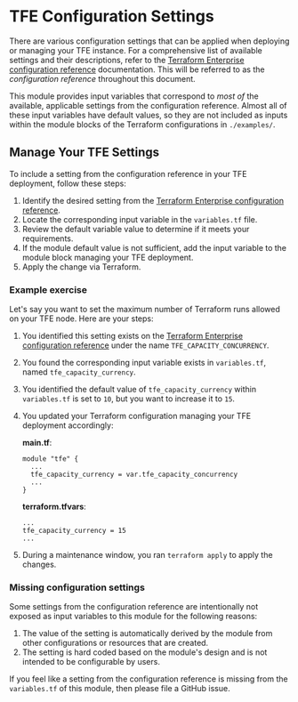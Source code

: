 # TFE Configuration Settings

There are various configuration settings that can be applied when deploying or managing your TFE instance. For a comprehensive list of available settings and their descriptions, refer to the [Terraform Enterprise configuration reference](https://developer.hashicorp.com/terraform/enterprise/deploy/reference/configuration) documentation. This will be referred to as the _configuration reference_ throughout this document.

This module provides input variables that correspond to _most of_ the available, applicable settings from the configuration reference. Almost all of these input variables have default values, so they are not included as inputs within the module blocks of the Terraform configurations in `./examples/`.

## Manage Your TFE Settings

To include a setting from the configuration reference in your TFE deployment, follow these steps:

1. Identify the desired setting from the [Terraform Enterprise configuration reference](https://developer.hashicorp.com/terraform/enterprise/deploy/reference/configuration).
2. Locate the corresponding input variable in the `variables.tf` file.
3. Review the default variable value to determine if it meets your requirements.
4. If the module default value is not sufficient, add the input variable to the module block managing your TFE deployment.
5. Apply the change via Terraform.

### Example exercise

Let's say you want to set the maximum number of Terraform runs allowed on your TFE node. Here are your steps:

1. You identified this setting exists on the [Terraform Enterprise configuration reference](https://developer.hashicorp.com/terraform/enterprise/deploy/reference/configuration) under the name `TFE_CAPACITY_CONCURRENCY`.

2. You found the corresponding input variable exists in `variables.tf`, named `tfe_capacity_currency`.

3. You identified the default value of `tfe_capacity_currency` within `variables.tf` is set to `10`, but you want to increase it to `15`.

4. You updated your Terraform configuration managing your TFE deployment accordingly:

   **main.tf**:

   ```hcl
   module "tfe" {
     ...
     tfe_capacity_currency = var.tfe_capacity_concurrency
     ...
   }
   ```

   **terraform.tfvars**:

   ```hcl
   ...
   tfe_capacity_currency = 15
   ...
   ```

5. During a maintenance window, you ran `terraform apply` to apply the changes.

### Missing configuration settings

Some settings from the configuration reference are intentionally not exposed as input variables to this module for the following reasons:

1. The value of the setting is automatically derived by the module from other configurations or resources that are created.
2. The setting is hard coded based on the module's design and is not intended to be configurable by users.

If you feel like a setting from the configuration reference is missing from the `variables.tf` of this module, then please file a GitHub issue.
